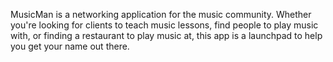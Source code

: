 MusicMan is a networking application for the music community. Whether you're looking for clients to teach music lessons, find people to play music with, or finding a restaurant to play music at, this app is a launchpad to help you get your name out there. 
